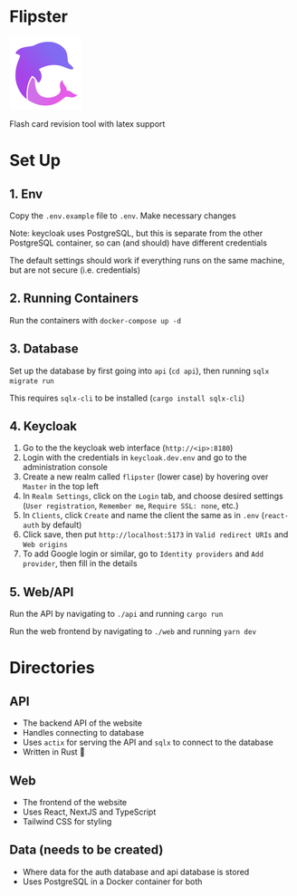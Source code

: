 # Flipster

![Flipster logo](./logo.svg)

Flash card revision tool with latex support

# Set Up

## 1. Env

Copy the `.env.example` file to `.env`. Make necessary changes

Note: keycloak uses PostgreSQL, but this is separate from the other PostgreSQL container, so can (and should) have different credentials

The default settings should work if everything runs on the same machine, but are not secure (i.e. credentials)

## 2. Running Containers

Run the containers with `docker-compose up -d`

## 3. Database

Set up the database by first going into `api` (`cd api`), then running `sqlx migrate run`

This requires `sqlx-cli` to be installed (`cargo install sqlx-cli`)

## 4. Keycloak

1. Go to the the keycloak web interface (`http://<ip>:8180`)
2. Login with the credentials in `keycloak.dev.env` and go to the administration console
3. Create a new realm called `flipster` (lower case) by hovering over `Master` in the top left
4. In `Realm Settings`, click on the `Login` tab, and choose desired settings (`User registration`, `Remember me`, `Require SSL: none`, etc.)
5. In `Clients`, click `Create` and name the client the same as in `.env` (`react-auth` by default)
6. Click save, then put `http://localhost:5173` in `Valid redirect URIs` and `Web origins`
7. To add Google login or similar, go to `Identity providers` and `Add provider`, then fill in the details

## 5. Web/API

Run the API by navigating to `./api` and running `cargo run`

Run the web frontend by navigating to `./web` and running `yarn dev`

# Directories

## API

- The backend API of the website
- Handles connecting to database
- Uses `actix` for serving the API and `sqlx` to connect to the database
- Written in Rust 🦀

## Web

- The frontend of the website
- Uses React, NextJS and TypeScript
- Tailwind CSS for styling

## Data (needs to be created)

- Where data for the auth database and api database is stored
- Uses PostgreSQL in a Docker container for both
